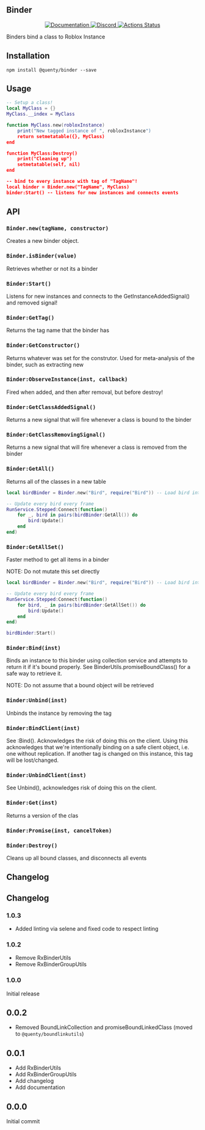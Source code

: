 ## Binder
<div align="center">
  <a href="http://quenty.github.io/api/">
    <img src="https://img.shields.io/badge/docs-website-green.svg" alt="Documentation" />
  </a>
  <a href="https://discord.gg/mhtGUS8">
    <img src="https://img.shields.io/badge/discord-nevermore-blue.svg" alt="Discord" />
  </a>
  <a href="https://github.com/Quenty/NevermoreEngine/actions">
    <img src="https://github.com/Quenty/NevermoreEngine/workflows/lint/badge.svg" alt="Actions Status" />
  </a>
</div>

Binders bind a class to Roblox Instance

## Installation
```
npm install @quenty/binder --save
```

## Usage

```lua
-- Setup a class!
local MyClass = {}
MyClass.__index = MyClass

function MyClass.new(robloxInstance)
	print("New tagged instance of ", robloxInstance")
	return setmetatable({}, MyClass)
end

function MyClass:Destroy()
	print("Cleaning up")
	setmetatable(self, nil)
end

-- bind to every instance with tag of "TagName"!
local binder = Binder.new("TagName", MyClass)
binder:Start() -- listens for new instances and connects events
```

## API

### `Binder.new(tagName, constructor)`
Creates a new binder object.

### `Binder.isBinder(value)`
Retrieves whether or not its a binder

### `Binder:Start()`
Listens for new instances and connects to the GetInstanceAddedSignal() and removed signal!

### `Binder:GetTag()`
Returns the tag name that the binder has

### `Binder:GetConstructor()`
Returns whatever was set for the construtor. Used for meta-analysis of the binder, such as extracting new

### `Binder:ObserveInstance(inst, callback)`
Fired when added, and then after removal, but before destroy!

### `Binder:GetClassAddedSignal()`
Returns a new signal that will fire whenever a class is bound to the binder

### `Binder:GetClassRemovingSignal()`
Returns a new signal that will fire whenever a class is removed from the binder

### `Binder:GetAll()`
Returns all of the classes in a new table

```lua
local birdBinder = Binder.new("Bird", require("Bird")) -- Load bird into binder

-- Update every bird every frame
RunService.Stepped:Connect(function()
	for _, bird in pairs(birdBinder:GetAll()) do
		bird:Update()
	end
end)

```
### `Binder:GetAllSet()`
Faster method to get all items in a binder

NOTE: Do not mutate this set directly

```lua
local birdBinder = Binder.new("Bird", require("Bird")) -- Load bird into binder

-- Update every bird every frame
RunService.Stepped:Connect(function()
	for bird, _ in pairs(birdBinder:GetAllSet()) do
		bird:Update()
	end
end)

birdBinder:Start()
```

### `Binder:Bind(inst)`
Binds an instance to this binder using collection service and attempts to return it if it's bound properly. See BinderUtils.promiseBoundClass() for a safe way to retrieve it.

NOTE: Do not assume that a bound object will be retrieved

### `Binder:Unbind(inst)`
Unbinds the instance by removing the tag

### `Binder:BindClient(inst)`
See :Bind(). Acknowledges the risk of doing this on the client. Using this acknowledges that we're intentionally binding on a safe client object, i.e. one without replication. If another tag is changed on this instance, this tag will be lost/changed.

### `Binder:UnbindClient(inst)`
See Unbind(), acknowledges risk of doing this on the client.

### `Binder:Get(inst)`
Returns a version of the clas

### `Binder:Promise(inst, cancelToken)`

### `Binder:Destroy()`
Cleans up all bound classes, and disconnects all events

## Changelog

## Changelog

### 1.0.3
- Added linting via selene and fixed code to respect linting

### 1.0.2
- Remove RxBinderUtils
- Remove RxBinderGroupUtils

### 1.0.0
Initial release

## 0.0.2

- Removed BoundLinkCollection and promiseBoundLinkedClass (moved to `@quenty/boundlinkutils`)

## 0.0.1

- Add RxBinderUtils
- Add RxBinderGroupUtils
- Add changelog
- Add documentation

## 0.0.0

Initial commit